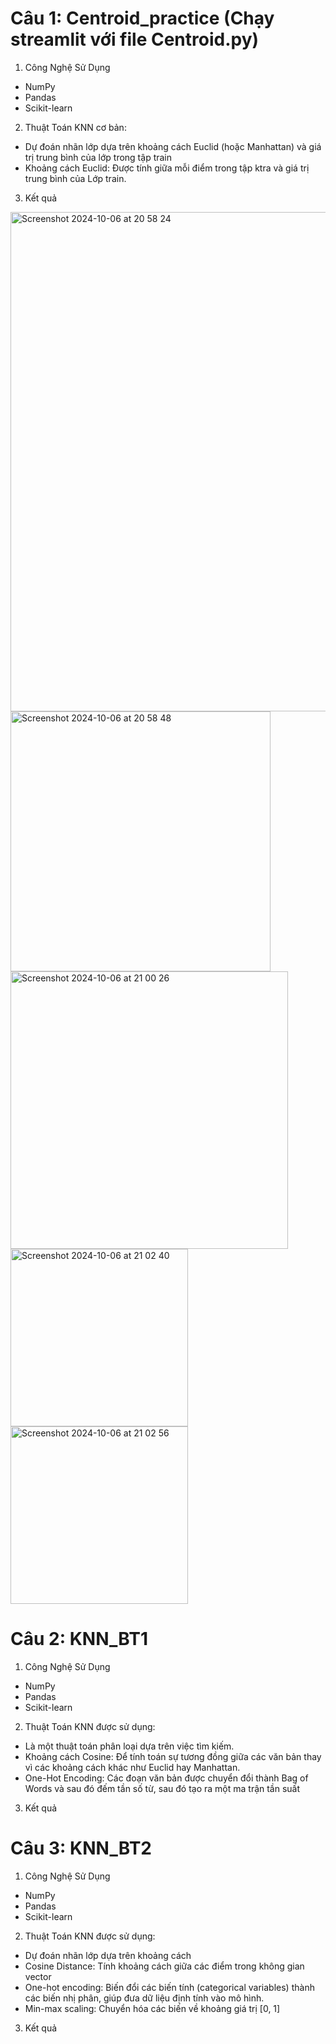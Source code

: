 # Câu 1: Centroid_practice (Chạy streamlit với file Centroid.py)
1. Công Nghệ Sử Dụng
- NumPy
- Pandas
- Scikit-learn

2. Thuật Toán
KNN cơ bản:
- Dự đoán nhãn lớp dựa trên khoảng cách Euclid (hoặc Manhattan) và giá trị trung bình của lớp trong tập train
- Khoảng cách Euclid: Được tính giữa mỗi điểm trong tập ktra và giá trị trung bình của Lớp train.

3. Kết quả
<img width="799" alt="Screenshot 2024-10-06 at 20 58 24" src="https://github.com/user-attachments/assets/d5fffabf-dbde-47c1-b1ff-79c1d5dd6e05">

<img width="416" alt="Screenshot 2024-10-06 at 20 58 48" src="https://github.com/user-attachments/assets/8dea597a-a8dd-4227-b905-75ffad6155f9">

<img width="444" alt="Screenshot 2024-10-06 at 21 00 26" src="https://github.com/user-attachments/assets/c060a728-7842-4095-9097-989746c50d9e">

<img width="284" alt="Screenshot 2024-10-06 at 21 02 40" src="https://github.com/user-attachments/assets/33888c1d-eeb3-4bf0-89ad-e57394dec18e">

<img width="284" alt="Screenshot 2024-10-06 at 21 02 56" src="https://github.com/user-attachments/assets/c0232ead-f7af-48dc-ad73-8b6608aacadb">


# Câu 2: KNN_BT1

1. Công Nghệ Sử Dụng
- NumPy
- Pandas
- Scikit-learn


2. Thuật Toán
KNN được sử dụng:
- Là một thuật toán phân loại dựa trên việc tìm kiếm.
- Khoảng cách Cosine: Để tính toán sự tương đồng giữa các văn bản thay vì các khoảng cách khác như Euclid hay Manhattan.
- One-Hot Encoding: Các đoạn văn bản được chuyển đổi thành Bag of Words và sau đó đếm tần số từ, sau đó tạo ra một ma trận tần suất 

3. Kết quả


# Câu 3: KNN_BT2

1. Công Nghệ Sử Dụng
- NumPy
- Pandas
- Scikit-learn

2. Thuật Toán
KNN được sử dụng:
- Dự đoán nhãn lớp dựa trên khoảng cách
- Cosine Distance: Tính khoảng cách giữa các điểm trong không gian vector
- One-hot encoding: Biến đổi các biến tính (categorical variables) thành các biến nhị phân, giúp đưa dữ liệu định tính vào mô hình.
- Min-max scaling: Chuyển hóa các biến về khoảng giá trị [0, 1]

3. Kết quả

